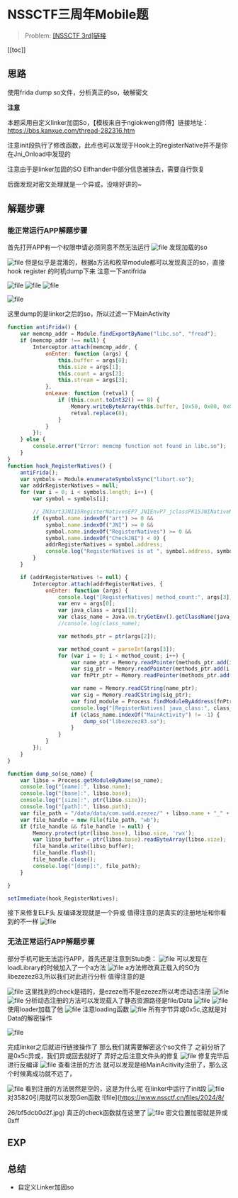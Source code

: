 # NSSCTF三周年Mobile题

> Problem: [[NSSCTF 3rd]链接](https://www.nssctf.cn/problem/5747)

[[toc]]

## 思路

使用frida dump so文件，分析真正的so，破解密文

**注意**

本题采用自定义linker加固So，【模板来自于ngiokweng师傅】链接地址：https://bbs.kanxue.com/thread-282316.htm

注意init段执行了修改函数，此点也可以发现于Hook上的registerNative并不是你在Jni_Onload中发现的

注意由于是linker加固的SO Elfhander中部分信息被抹去，需要自行恢复

后面发现对密文处理就是一个异或，没啥好讲的~


## 解题步骤

### 能正常运行APP解题步骤
首先打开APP有一个权限申请必须同意不然无法运行
![file](README/0ddaf4c07a.jpg)
发现加载的so

![file](README/ce3e56f4bd.jpg)
但是似乎是混淆的，根据a方法和枚举module都可以发现真正的so，直接hook register 的时机dump下来
注意一下antifrida

![file](README/a1b2e5b7f0.jpg)
![file](https://www.nssctf.cn/files/2024/8/26/afe859286e.jpg)
![file](https://www.nssctf.cn/files/2024/8/26/77320dc445.jpg)

![file](README/ea7bf7bf72.jpg)

这里dump的是linker之后的so，所以过滤一下MainActivity
``` JavaScript
function antiFrida() {
    var memcmp_addr = Module.findExportByName("libc.so", "fread");
    if (memcmp_addr !== null) {
        Interceptor.attach(memcmp_addr, {
            onEnter: function (args) {
                this.buffer = args[0];
                this.size = args[1];
                this.count = args[2]; 
                this.stream = args[3]; 
            },
            onLeave: function (retval) {
                if (this.count.toInt32() == 8) {
                    Memory.writeByteArray(this.buffer, [0x50, 0x00, 0x00, 0x58, 0x00, 0x02, 0x1f, 0xd6]);
                    retval.replace(8);
                }
            }
        });
    } else {
        console.error("Error: memcmp function not found in libc.so");
    }
}
function hook_RegisterNatives() {
    antiFrida();
    var symbols = Module.enumerateSymbolsSync("libart.so");
    var addrRegisterNatives = null;
    for (var i = 0; i < symbols.length; i++) {
        var symbol = symbols[i];

        //_ZN3art3JNI15RegisterNativesEP7_JNIEnvP7_jclassPK15JNINativeMethodi
        if (symbol.name.indexOf("art") >= 0 &&
            symbol.name.indexOf("JNI") >= 0 &&
            symbol.name.indexOf("RegisterNatives") >= 0 &&
            symbol.name.indexOf("CheckJNI") < 0) {
            addrRegisterNatives = symbol.address;
            console.log("RegisterNatives is at ", symbol.address, symbol.name);
        }
    }

    if (addrRegisterNatives != null) {
        Interceptor.attach(addrRegisterNatives, {
            onEnter: function (args) {
                console.log("[RegisterNatives] method_count:", args[3]);
                var env = args[0];
                var java_class = args[1];
                var class_name = Java.vm.tryGetEnv().getClassName(java_class);
                //console.log(class_name);

                var methods_ptr = ptr(args[2]);

                var method_count = parseInt(args[3]);
                for (var i = 0; i < method_count; i++) {
                    var name_ptr = Memory.readPointer(methods_ptr.add(i * Process.pointerSize * 3));
                    var sig_ptr = Memory.readPointer(methods_ptr.add(i * Process.pointerSize * 3 + Process.pointerSize));
                    var fnPtr_ptr = Memory.readPointer(methods_ptr.add(i * Process.pointerSize * 3 + Process.pointerSize * 2));

                    var name = Memory.readCString(name_ptr);
                    var sig = Memory.readCString(sig_ptr);
                    var find_module = Process.findModuleByAddress(fnPtr_ptr);
                    console.log("[RegisterNatives] java_class:", class_name, "name:", name, "sig:", sig, "fnPtr:", fnPtr_ptr, "module_name:", find_module.name, "module_base:", find_module.base, "offset:", ptr(fnPtr_ptr).sub(find_module.base));
                    if (class_name.indexOf("MainActivity") != -1) {
                        dump_so("libezezez83.so");
                    }
                }
            }
        });
    }
}

function dump_so(so_name) {
    var libso = Process.getModuleByName(so_name);
    console.log("[name]:", libso.name);
    console.log("[base]:", libso.base);
    console.log("[size]:", ptr(libso.size));
    console.log("[path]:", libso.path);
    var file_path = "/data/data/com.swdd.ezezez/" + libso.name + "_" + libso.base + "_" + ptr(libso.size) + ".so";
    var file_handle = new File(file_path, "wb");
    if (file_handle && file_handle != null) {
        Memory.protect(ptr(libso.base), libso.size, 'rwx');
        var libso_buffer = ptr(libso.base).readByteArray(libso.size);
        file_handle.write(libso_buffer);
        file_handle.flush();
        file_handle.close();
        console.log("[dump]:", file_path);
    }

}

setImmediate(hook_RegisterNatives);


```
接下来修复ELF头
反编译发现就是一个异或
值得注意的是真实的注册地址和你看到的不一样
![file](README/f8afef1fc7.jpg)

### 无法正常运行APP解题步骤

部分手机可能无法运行APP，首先还是注意到Stub类：
![file](README/371aa72b6f.jpg)
可以发现在loadLibrary的时候加入了一个a方法
![file](https://www.nssctf.cn/files/2024/8/26/d734b2601e.jpg)
a方法修改真正载入的SO为libezezez83,所以我们对此进行分析
值得注意的是

![file](https://www.nssctf.cn/files/2024/8/26/91d84bbb32.jpg)
这里找到的check是错的，是ezeze而不是ezezez所以考虑动态注册
![file](https://www.nssctf.cn/files/2024/8/26/b52ca07cf2.jpg)
![file](https://www.nssctf.cn/files/2024/8/26/c13744550c.jpg)
分析动态注册的方法可以发现载入了静态资源路径是file/Data
![file](https://www.nssctf.cn/files/2024/8/26/0151bcb171.jpg)
![file](https://www.nssctf.cn/files/2024/8/26/b989dccb6b.jpg)
使用loader加载了他
![file](README/33745849de.jpg)
注意loading函数
![file](https://www.nssctf.cn/files/2024/8/26/5613c413b6.jpg)
所有字节异或0x5c,这就是对Data的解密操作

![file](README/744aea3366.jpg)

完成linker之后就进行链接操作了
那么我们就需要解密这个so文件了
之前分析了是0x5c异或，我们异或回去就好了
弄好之后注意文件头的修复
![file](https://www.nssctf.cn/files/2024/8/26/b11393861f.jpg)
修复完毕后进行反编译
![file](README/9357abb8fa.jpg)
查看注册的方法
就可以发现是给MainAcitivity注册了，那么这个时候离成功就不远了，

![file](README/7100a63035.jpg)
看到注册的方法居然是空的，这是为什么呢
在linker中运行了init段
![file](https://www.nssctf.cn/files/2024/8/26/309a005fdc.jpg)
对35820引用就可以发现Gen函数
![file](https://www.nssctf.cn/files/2024/8/

26/bf5dcb0d2f.jpg)
真正的check函数就在这里了
![file](README/dc39d34c87.jpg)
密文位置加密就是异或0xff



## EXP


## 总结
* 自定义Linker加固so